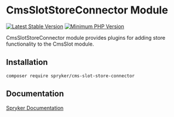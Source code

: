 # CmsSlotStoreConnector Module
[![Latest Stable Version](https://poser.pugx.org/spryker/cms-slot-store-connector/v/stable.svg)](https://packagist.org/packages/spryker/cms-slot-store-connector)
[![Minimum PHP Version](https://img.shields.io/badge/php-%3E%3D%207.4-8892BF.svg)](https://php.net/)

CmsSlotStoreConnector module provides plugins for adding store functionality to the CmsSlot module.

## Installation

```
composer require spryker/cms-slot-store-connector
```

## Documentation

[Spryker Documentation](https://academy.spryker.com/developing_with_spryker/module_guide/modules.html)

